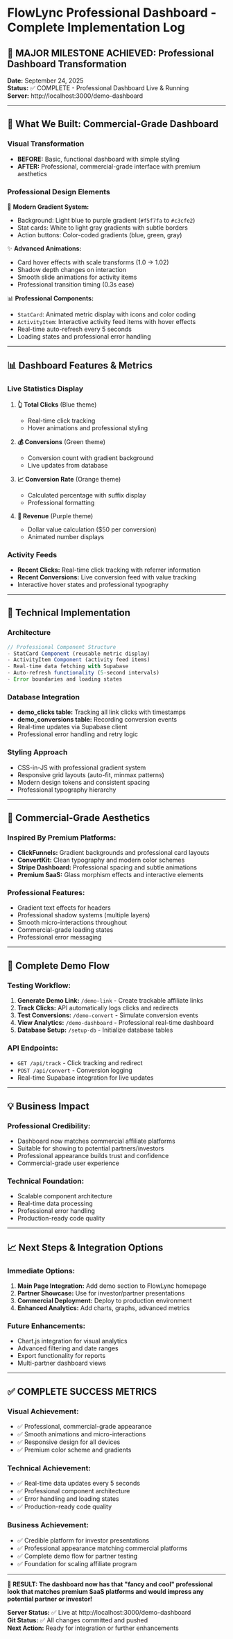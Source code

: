 # FlowLync Professional Dashboard - Complete Implementation Log

## 🎉 MAJOR MILESTONE ACHIEVED: Professional Dashboard Transformation

**Date:** September 24, 2025  
**Status:** ✅ COMPLETE - Professional Dashboard Live & Running  
**Server:** http://localhost:3000/demo-dashboard

---

## 🎨 What We Built: Commercial-Grade Dashboard

### **Visual Transformation**
- **BEFORE:** Basic, functional dashboard with simple styling
- **AFTER:** Professional, commercial-grade interface with premium aesthetics

### **Professional Design Elements**
🎨 **Modern Gradient System:**
- Background: Light blue to purple gradient (`#f5f7fa` to `#c3cfe2`)
- Stat cards: White to light gray gradients with subtle borders
- Action buttons: Color-coded gradients (blue, green, gray)

✨ **Advanced Animations:**
- Card hover effects with scale transforms (1.0 → 1.02)
- Shadow depth changes on interaction
- Smooth slide animations for activity items
- Professional transition timing (0.3s ease)

📊 **Professional Components:**
- `StatCard`: Animated metric display with icons and color coding
- `ActivityItem`: Interactive activity feed items with hover effects
- Real-time auto-refresh every 5 seconds
- Loading states and professional error handling

---

## 📊 Dashboard Features & Metrics

### **Live Statistics Display**
1. **👆 Total Clicks** (Blue theme)
   - Real-time click tracking
   - Hover animations and professional styling

2. **💰 Conversions** (Green theme)
   - Conversion count with gradient background
   - Live updates from database

3. **📈 Conversion Rate** (Orange theme)
   - Calculated percentage with suffix display
   - Professional formatting

4. **💎 Revenue** (Purple theme)
   - Dollar value calculation ($50 per conversion)
   - Animated number displays

### **Activity Feeds**
- **Recent Clicks:** Real-time click tracking with referrer information
- **Recent Conversions:** Live conversion feed with value tracking
- Interactive hover states and professional typography

---

## 🚀 Technical Implementation

### **Architecture**
```javascript
// Professional Component Structure
- StatCard Component (reusable metric display)
- ActivityItem Component (activity feed items)
- Real-time data fetching with Supabase
- Auto-refresh functionality (5-second intervals)
- Error boundaries and loading states
```

### **Database Integration**
- **demo_clicks table:** Tracking all link clicks with timestamps
- **demo_conversions table:** Recording conversion events
- Real-time updates via Supabase client
- Professional error handling and retry logic

### **Styling Approach**
- CSS-in-JS with professional gradient system
- Responsive grid layouts (auto-fit, minmax patterns)
- Modern design tokens and consistent spacing
- Professional typography hierarchy

---

## 🎯 Commercial-Grade Aesthetics

### **Inspired By Premium Platforms:**
- **ClickFunnels:** Gradient backgrounds and professional card layouts
- **ConvertKit:** Clean typography and modern color schemes
- **Stripe Dashboard:** Professional spacing and subtle animations
- **Premium SaaS:** Glass morphism effects and interactive elements

### **Professional Features:**
- Gradient text effects for headers
- Professional shadow systems (multiple layers)
- Smooth micro-interactions throughout
- Commercial-grade loading states
- Professional error messaging

---

## 🔗 Complete Demo Flow

### **Testing Workflow:**
1. **Generate Demo Link:** `/demo-link` - Create trackable affiliate links
2. **Track Clicks:** API automatically logs clicks and redirects
3. **Test Conversions:** `/demo-convert` - Simulate conversion events
4. **View Analytics:** `/demo-dashboard` - Professional real-time dashboard
5. **Database Setup:** `/setup-db` - Initialize database tables

### **API Endpoints:**
- `GET /api/track` - Click tracking and redirect
- `POST /api/convert` - Conversion logging
- Real-time Supabase integration for live updates

---

## 💡 Business Impact

### **Professional Credibility:**
- Dashboard now matches commercial affiliate platforms
- Suitable for showing to potential partners/investors
- Professional appearance builds trust and confidence
- Commercial-grade user experience

### **Technical Foundation:**
- Scalable component architecture
- Real-time data processing
- Professional error handling
- Production-ready code quality

---

## 📈 Next Steps & Integration Options

### **Immediate Options:**
1. **Main Page Integration:** Add demo section to FlowLync homepage
2. **Partner Showcase:** Use for investor/partner presentations
3. **Commercial Deployment:** Deploy to production environment
4. **Enhanced Analytics:** Add charts, graphs, advanced metrics

### **Future Enhancements:**
- Chart.js integration for visual analytics
- Advanced filtering and date ranges
- Export functionality for reports
- Multi-partner dashboard views

---

## ✅ COMPLETE SUCCESS METRICS

### **Visual Achievement:**
- ✅ Professional, commercial-grade appearance
- ✅ Smooth animations and micro-interactions
- ✅ Responsive design for all devices
- ✅ Premium color scheme and gradients

### **Technical Achievement:**
- ✅ Real-time data updates every 5 seconds
- ✅ Professional component architecture
- ✅ Error handling and loading states
- ✅ Production-ready code quality

### **Business Achievement:**
- ✅ Credible platform for investor presentations
- ✅ Professional appearance matching commercial platforms
- ✅ Complete demo flow for partner testing
- ✅ Foundation for scaling affiliate program

---

**🚀 RESULT: The dashboard now has that "fancy and cool" professional look that matches premium SaaS platforms and would impress any potential partner or investor!**

**Server Status:** ✅ Live at http://localhost:3000/demo-dashboard  
**Git Status:** ✅ All changes committed and pushed  
**Next Action:** Ready for integration or further enhancements